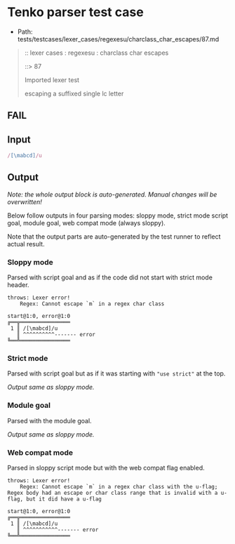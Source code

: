# Tenko parser test case

- Path: tests/testcases/lexer_cases/regexesu/charclass_char_escapes/87.md

> :: lexer cases : regexesu : charclass char escapes
>
> ::> 87
>
> Imported lexer test
>
> escaping a suffixed single lc letter

## FAIL

## Input

`````js
/[\mabcd]/u
`````

## Output

_Note: the whole output block is auto-generated. Manual changes will be overwritten!_

Below follow outputs in four parsing modes: sloppy mode, strict mode script goal, module goal, web compat mode (always sloppy).

Note that the output parts are auto-generated by the test runner to reflect actual result.

### Sloppy mode

Parsed with script goal and as if the code did not start with strict mode header.

`````
throws: Lexer error!
    Regex: Cannot escape `m` in a regex char class

start@1:0, error@1:0
╔══╦════════════════
 1 ║ /[\mabcd]/u
   ║ ^^^^^^^^^^------- error
╚══╩════════════════

`````

### Strict mode

Parsed with script goal but as if it was starting with `"use strict"` at the top.

_Output same as sloppy mode._

### Module goal

Parsed with the module goal.

_Output same as sloppy mode._

### Web compat mode

Parsed in sloppy script mode but with the web compat flag enabled.

`````
throws: Lexer error!
    Regex: Cannot escape `m` in a regex char class with the u-flag; Regex body had an escape or char class range that is invalid with a u-flag, but it did have a u-flag

start@1:0, error@1:0
╔══╦════════════════
 1 ║ /[\mabcd]/u
   ║ ^^^^^^^^^^^------- error
╚══╩════════════════

`````

